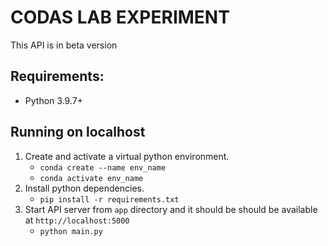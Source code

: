 # CODAS LAB EXPERIMENT

This API is in beta version

## Requirements:

- Python 3.9.7+


## Running on localhost

1. Create and activate a virtual python environment.
   - `conda create --name env_name`
   - `conda activate env_name`
2. Install python dependencies.
     - `pip install -r requirements.txt`
3. Start API server from `app` directory and it should be should be available at `http://localhost:5000`
   - `python main.py`

